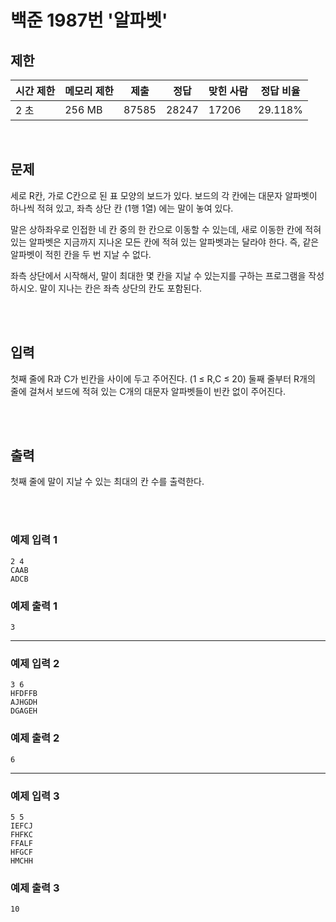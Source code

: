# 백준 1987번 '알파벳'

## 제한
|시간 제한|메모리 제한|제출|정답|맞힌 사람|정답 비율|
|------|------|---|---|----|----|
|2 초|256 MB|87585|28247|17206|29.118%|

<br>

## 문제
세로 R칸, 가로 C칸으로 된 표 모양의 보드가 있다. 보드의 각 칸에는 대문자 알파벳이 하나씩 적혀 있고, 좌측 상단 칸 (1행 1열) 에는 말이 놓여 있다.

말은 상하좌우로 인접한 네 칸 중의 한 칸으로 이동할 수 있는데, 새로 이동한 칸에 적혀 있는 알파벳은 지금까지 지나온 모든 칸에 적혀 있는 알파벳과는 달라야 한다. 즉, 같은 알파벳이 적힌 칸을 두 번 지날 수 없다.

좌측 상단에서 시작해서, 말이 최대한 몇 칸을 지날 수 있는지를 구하는 프로그램을 작성하시오. 말이 지나는 칸은 좌측 상단의 칸도 포함된다.

<br><br>

## 입력
첫째 줄에 R과 C가 빈칸을 사이에 두고 주어진다. (1 ≤ R,C ≤ 20) 둘째 줄부터 R개의 줄에 걸쳐서 보드에 적혀 있는 C개의 대문자 알파벳들이 빈칸 없이 주어진다.

<br><br>

## 출력
첫째 줄에 말이 지날 수 있는 최대의 칸 수를 출력한다.

<br><br>
### 예제 입력 1
```
2 4
CAAB
ADCB
```
### 예제 출력 1
```
3
```
<hr>

### 예제 입력 2
```
3 6
HFDFFB
AJHGDH
DGAGEH
```
### 예제 출력 2
```
6
```
<hr>

### 예제 입력 3
```
5 5
IEFCJ
FHFKC
FFALF
HFGCF
HMCHH
```
### 예제 출력 3
```
10
```